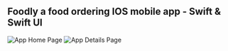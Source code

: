 ## Foodly a food ordering IOS mobile app - Swift & Swift UI
![App Home Page](https://i.ibb.co/kBnjSV0/Screenshot-2024-06-24-at-11-52-59-AM.png)
![App Details Page](https://i.ibb.co/jzsqg4C/Screenshot-2024-06-26-at-12-13-35-PM.png)
